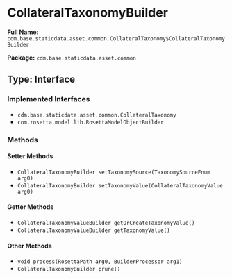 # CollateralTaxonomyBuilder

**Full Name:** `cdm.base.staticdata.asset.common.CollateralTaxonomy$CollateralTaxonomyBuilder`

**Package:** `cdm.base.staticdata.asset.common`

## Type: Interface

### Implemented Interfaces

- `cdm.base.staticdata.asset.common.CollateralTaxonomy`
- `com.rosetta.model.lib.RosettaModelObjectBuilder`

### Methods

#### Setter Methods

- `CollateralTaxonomyBuilder setTaxonomySource(TaxonomySourceEnum arg0)`
- `CollateralTaxonomyBuilder setTaxonomyValue(CollateralTaxonomyValue arg0)`

#### Getter Methods

- `CollateralTaxonomyValueBuilder getOrCreateTaxonomyValue()`
- `CollateralTaxonomyValueBuilder getTaxonomyValue()`

#### Other Methods

- `void process(RosettaPath arg0, BuilderProcessor arg1)`
- `CollateralTaxonomyBuilder prune()`

